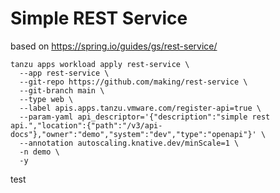 # Simple REST Service
based on https://spring.io/guides/gs/rest-service/

```
tanzu apps workload apply rest-service \
  --app rest-service \
  --git-repo https://github.com/making/rest-service \
  --git-branch main \
  --type web \
  --label apis.apps.tanzu.vmware.com/register-api=true \
  --param-yaml api_descriptor='{"description":"simple rest api.","location":{"path":"/v3/api-docs"},"owner":"demo","system":"dev","type":"openapi"}' \
  --annotation autoscaling.knative.dev/minScale=1 \
  -n demo \
  -y
```
test
